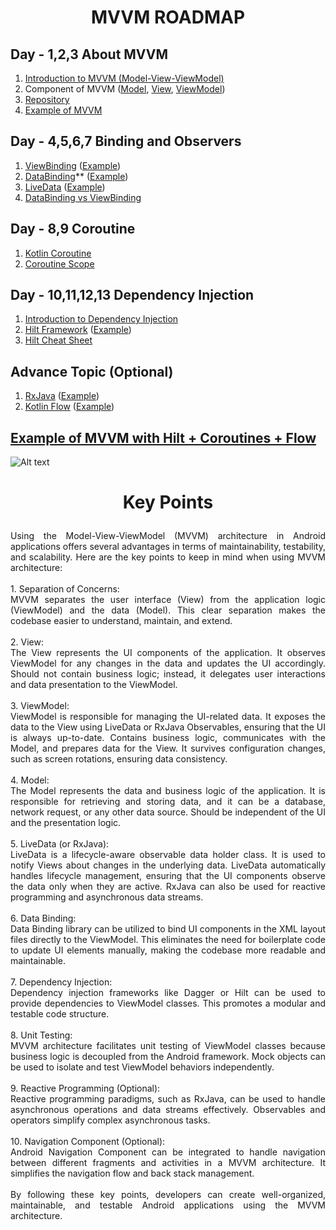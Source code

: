 # <p align="center"><a name="_w3kedzei6uey"></a>**MVVM ROADMAP**</p>

## <a name="_z72j9xs9edru"></a>**Day - 1,2,3  About MVVM**
1. [Introduction to MVVM (Model-View-ViewModel)](https://www.codingninjas.com/studio/library/android-mvvm-model-view-viewmodel-architecture)
1. Component of MVVM ([Model](https://www.digitalocean.com/community/tutorials/kotlin-data-class), [View](https://www.usna.edu/Users/cs/adina/teaching/it472/spring2021/course/page.php?shortname=mobileos&id=5), [ViewModel](https://androidwave.com/viewmodel-android-example/))
1. [Repository](https://digital-solutions.consulting/uncategorized/repository-in-androids-mvvm-architecture/)
1. [Example of MVVM](https://dev.to/whatminjacodes/simple-example-of-mvvm-architecture-in-kotlin-4j5b)

## <a name="_cnrdu1ci1ar5"></a>**Day - 4,5,6,7 Binding and Observers**
1. [ViewBinding](https://medium.com/@abhineshchandra1234/view-binding-in-kotlin-android-bda2b35d3e29) ([Example](https://www.section.io/engineering-education/view-binding-in-android/))
1. [DataBinding](https://blog.logrocket.com/data-binding-android-tutorial-with-examples/)** ([Example](https://www.section.io/engineering-education/how-to-use-databinding-in-android-using-kotlin/))
1. [LiveData](https://www.innominds.com/blog/introduction-to-livedata-in-android) ([Example](https://medium.com/@abuhasanbaskara/android-kotlin-live-data-mutable-live-data-example-b6a11e4d5b48))
1. [DataBinding vs ViewBinding](https://kingahmedino.hashnode.dev/data-binding-vs-view-binding)

## <a name="_9dp37twrw5aw"></a>**Day - 8,9 Coroutine**
1. [Kotlin Coroutine](https://amitshekhar.me/blog/kotlin-coroutines)
1. [Coroutine Scope](https://www.geeksforgeeks.org/scopes-in-kotlin-coroutines/)

## <a name="_yk7g1ibq9c8i"></a>**Day - 10,11,12,13 Dependency Injection**
1. [Introduction to Dependency Injection](https://www.kodeco.com/books/advanced-android-app-architecture/v1.0/chapters/5-dependency-injection)
1. [Hilt Framework](https://www.scaler.com/topics/hilt-android/) ([Example](https://www.howtodoandroid.com/android-hilt-dependency-injection/))
1. [Hilt Cheat Sheet](https://developer.android.com/training/dependency-injection/hilt-cheatsheet)

## <a name="_sjeibl1skyo3"></a>**Advance Topic (Optional)**
1. [RxJava](https://www.toptal.com/android/functional-reactive-android-rxjava) ([Example](https://medium.com/@gabrieldemattosleon/fundamentals-of-rxjava-with-kotlin-for-absolute-beginners-3d811350b701))
1. [Kotlin Flow](https://www.simplilearn.com/tutorials/kotlin-tutorial/an-ultimate-guide-to-kotlin-flows) ([Example](https://blog.mindorks.com/what-is-flow-in-kotlin-and-how-to-use-it-in-android-project/))


## [**Example of MVVM with Hilt + Coroutines + Flow**](https://www.howtodoandroid.com/android-app-using-mvvm-coroutines-flow-hilt/)
![Alt text](https://imageupload.io/ib/hYsbusZ5B2ypOIN_1697608580.png)

# <p align="center"><a name="_w3kedzei6uey"></a>**Key Points**</p>
<div align="justify">
Using the Model-View-ViewModel (MVVM) architecture in Android applications offers several advantages in terms of maintainability, testability, and scalability. Here are the key points to keep in mind when using MVVM architecture:<br><br>
1. Separation of Concerns:<br>
MVVM separates the user interface (View) from the application logic (ViewModel) and the data (Model). This clear separation makes the codebase easier to understand, maintain, and extend.<br><br>
2. View:<br>
The View represents the UI components of the application.
It observes ViewModel for any changes in the data and updates the UI accordingly.
Should not contain business logic; instead, it delegates user interactions and data presentation to the ViewModel.<br><br>
3. ViewModel:<br>
ViewModel is responsible for managing the UI-related data.
It exposes the data to the View using LiveData or RxJava Observables, ensuring that the UI is always up-to-date.
Contains business logic, communicates with the Model, and prepares data for the View.
It survives configuration changes, such as screen rotations, ensuring data consistency.<br><br>
4. Model:<br>
The Model represents the data and business logic of the application.
It is responsible for retrieving and storing data, and it can be a database, network request, or any other data source.
Should be independent of the UI and the presentation logic.<br><br>
5. LiveData (or RxJava):<br>
LiveData is a lifecycle-aware observable data holder class. It is used to notify Views about changes in the underlying data.
LiveData automatically handles lifecycle management, ensuring that the UI components observe the data only when they are active.
RxJava can also be used for reactive programming and asynchronous data streams.<br><br>
6. Data Binding:<br>
Data Binding library can be utilized to bind UI components in the XML layout files directly to the ViewModel.
This eliminates the need for boilerplate code to update UI elements manually, making the codebase more readable and maintainable.<br><br>
7. Dependency Injection:<br>
Dependency injection frameworks like Dagger or Hilt can be used to provide dependencies to ViewModel classes.
This promotes a modular and testable code structure.<br><br>
8. Unit Testing:<br>
MVVM architecture facilitates unit testing of ViewModel classes because business logic is decoupled from the Android framework.
Mock objects can be used to isolate and test ViewModel behaviors independently.<br><br>
9. Reactive Programming (Optional):<br>
Reactive programming paradigms, such as RxJava, can be used to handle asynchronous operations and data streams effectively.
Observables and operators simplify complex asynchronous tasks.<br><br>
10. Navigation Component (Optional):<br>
Android Navigation Component can be integrated to handle navigation between different fragments and activities in a MVVM architecture.
It simplifies the navigation flow and back stack management.<br><br>
By following these key points, developers can create well-organized, maintainable, and testable Android applications using the MVVM architecture.
</div>
